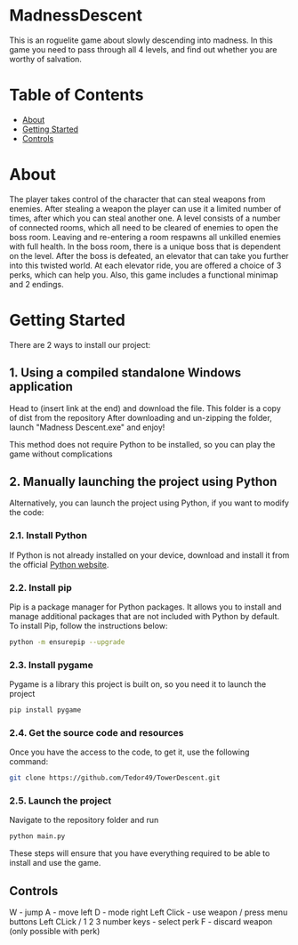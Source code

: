 # MadnessDescent
This is an roguelite game about slowly descending into madness. In this game you need to pass through all 4 levels, and find out whether you are worthy of salvation.  

# Table of Contents
- [About](#about)
- [Getting Started](#getting_started)
- [Controls](#controls)

# About
The player takes control of the character that can steal weapons from enemies. After stealing a weapon the player can use it a limited number of times, after which you can steal another one. A level consists of a number of connected rooms, which all need to be cleared of enemies to open the boss room. Leaving and re-entering a room respawns all unkilled enemies with full health. In the boss room, there is a unique boss that is dependent on the level. After the boss is defeated, an elevator that can take you further into this twisted world. At each elevator ride, you are offered a choice of 3 perks, which can help you. Also, this game includes a functional minimap and 2 endings.

# Getting Started

There are 2 ways to install our project:

## 1. Using a compiled standalone Windows application

Head to (insert link at the end) and download the file. This folder is a copy of dist from the repository
After downloading and un-zipping the folder, launch "Madness Descent.exe" and enjoy!

This method does not require Python to be installed, so you can play the game without complications

## 2. Manually launching the project using Python

Alternatively, you can launch the project using Python, if you want to modify the code:

### 2.1. Install Python
If Python is not already installed on your device, download and install it from the official [Python website](https://www.python.org/downloads).

### 2.2. Install pip
Pip is a package manager for Python packages. It allows you to install and manage additional packages that are not included with Python by default. To install Pip, follow the instructions below:
```bash
python -m ensurepip --upgrade
```

### 2.3. Install pygame
Pygame is a library this project is built on, so you need it to launch the project
```bash
pip install pygame
```

### 2.4. Get the source code and resources
Once you have the access to the code, to get it, use the following command:
```bash
git clone https://github.com/Tedor49/TowerDescent.git
```

### 2.5. Launch the project
Navigate to the repository folder and run
```cmd
python main.py
```

These steps will ensure that you have everything required to be able to install and use the game.

## Controls
W - jump
A - move left
D - mode right
Left Click - use weapon / press menu buttons
Left CLick / 1 2 3 number keys - select perk
F - discard weapon (only possible with perk)
